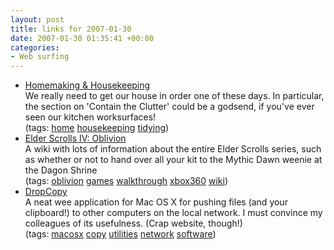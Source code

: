 ```yaml
---
layout: post
title: links for 2007-01-30
date: 2007-01-30 01:35:41 +00:00
categories:
- Web surfing
---
```

<ul class="delicious">
	<li>
		<div class="delicious-link"><a href="http://www.squidoo.com/homemaking">Homemaking & Housekeeping</a></div>
		<div class="delicious-extended">We really need to get our house in order one of these days.  In particular, the section on 'Contain the Clutter' could be a godsend, if you've ever seen our kitchen worksurfaces!</div>
		<div class="delicious-tags">(tags: <a href="http://del.icio.us/mathie/home">home</a> <a href="http://del.icio.us/mathie/housekeeping">housekeeping</a> <a href="http://del.icio.us/mathie/tidying">tidying</a>)</div>
	</li>
	<li>
		<div class="delicious-link"><a href="http://www.uesp.net/wiki/Oblivion:Oblivion">Elder Scrolls IV: Oblivion</a></div>
		<div class="delicious-extended">A wiki with lots of information about the entire Elder Scrolls series, such as whether or not to hand over all your kit to the Mythic Dawn weenie at the Dagon Shrine</div>
		<div class="delicious-tags">(tags: <a href="http://del.icio.us/mathie/oblivion">oblivion</a> <a href="http://del.icio.us/mathie/games">games</a> <a href="http://del.icio.us/mathie/walkthrough">walkthrough</a> <a href="http://del.icio.us/mathie/xbox360">xbox360</a> <a href="http://del.icio.us/mathie/wiki">wiki</a>)</div>
	</li>
	<li>
		<div class="delicious-link"><a href="http://10base-t.com/#dropcopy">DropCopy</a></div>
		<div class="delicious-extended">A neat wee application for Mac OS X for pushing files (and your clipboard!) to other computers on the local network.  I must convince my colleagues of its usefulness.  (Crap website, though!)</div>
		<div class="delicious-tags">(tags: <a href="http://del.icio.us/mathie/macosx">macosx</a> <a href="http://del.icio.us/mathie/copy">copy</a> <a href="http://del.icio.us/mathie/utilities">utilities</a> <a href="http://del.icio.us/mathie/network">network</a> <a href="http://del.icio.us/mathie/software">software</a>)</div>
	</li>
</ul>
